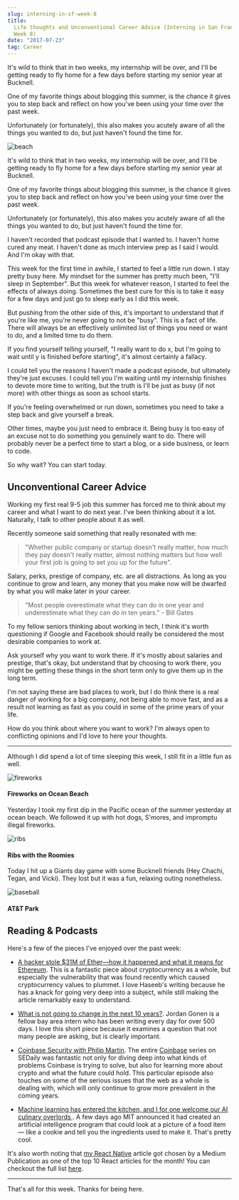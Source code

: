 ```yaml
---
slug: interning-in-sf-week-8
title:
  Life thoughts and Unconventional Career Advice (Interning in San Francisco
  Week 8)
date: "2017-07-23"
tag: Career
---
```


It's wild to think that in two weeks, my internship will be over, and I'll be getting ready to fly home for a few days before starting my senior year at Bucknell.

One of my favorite things about blogging this summer, is the chance it gives you to step back and reflect on how you've been using your time over the past week.

Unfortunately (or fortunately), this also makes you acutely aware of all the things you wanted to do, but just haven't found the time for.

<!-- more -->

![beach](beach.jpg)

It's wild to think that in two weeks, my internship will be over, and I'll be getting ready to fly home for a few days before starting my senior year at Bucknell.

One of my favorite things about blogging this summer, is the chance it gives you to step back and reflect on how you've been using your time over the past week.

Unfortunately (or fortunately), this also makes you acutely aware of all the things you wanted to do, but just haven't found the time for.

I haven't recorded that podcast episode that I wanted to. I haven't home cured any meat. I haven't done as much interview prep as I said I would. And I'm okay with that.

This week for the first time in awhile, I started to feel a little run down. I stay pretty busy here. My mindset for the summer has pretty much been, "I'll sleep in September". But this week for whatever reason, I started to feel the effects of always doing. Sometimes the best cure for this is to take it easy for a few days and just go to sleep early as I did this week.

But pushing from the other side of this, it's important to understand that if you're like me, you're never going to not be "busy". This is a fact of life. There will always be an effectively unlimited list of things you need or want to do, and a limited time to do them.

If you find yourself telling yourself, "I really want to do x, but I'm going to wait until y is finished before starting", it's almost certainly a fallacy.

I could tell you the reasons I haven't made a podcast episode, but ultimately they're just excuses. I could tell you I'm waiting until my internship finishes to devote more time to writing, but the truth is I'll be just as busy (if not more) with other things as soon as school starts.

If you're feeling overwhelmed or run down, sometimes you need to take a step back and give yourself a break.

Other times, maybe you just need to embrace it. Being busy is too easy of an excuse not to do something you genuinely want to do. There will probably never be a perfect time to start a blog, or a side business, or learn to code.

So why wait? You can start today.

## Unconventional Career Advice

Working my first real 9-5 job this summer has forced me to think about my career and what I want to do next year. I've been thinking about it a lot. Naturally, I talk to other people about it as well.

Recently someone said something that really resonated with me:

> "Whether public company or startup doesn't really matter, how much they pay doesn't really matter, almost nothing matters but how well your first job is going to set you up for the future".

Salary, perks, prestige of company, etc. are all distractions. As long as you continue to grow and learn, any money that you make now will be dwarfed by what you will make later in your career.

> "Most people overestimate what they can do in one year and underestimate what they can do in ten years." - Bill Gates

To my fellow seniors thinking about working in tech, I think it's worth questioning if Google and Facebook should really be considered the most desirable companies to work at.

Ask yourself why you want to work there. If it's mostly about salaries and prestige, that's okay, but understand that by choosing to work there, you might be getting these things in the short term only to give them up in the long term.

I'm not saying these are bad places to work, but I do think there is a real danger of working for a big company, not being able to move fast, and as a result not learning as fast as you could in some of the prime years of your life.

How do you think about where you want to work? I'm always open to conflicting opinions and I'd love to here your thoughts.

---

Although I did spend a lot of time sleeping this week, I still fit in a little fun as well.

![fireworks](fireworks1.png)

#### Fireworks on Ocean Beach

Yesterday I took my first dip in the Pacific ocean of the summer yesterday at ocean beach. We followed it up with hot dogs, S'mores, and impromptu illegal fireworks.

![ribs](ribs.jpg)

#### Ribs with the Roomies

Today I hit up a Giants day game with some Bucknell friends (Hey Chachi, Tegan, and Vicki). They lost but it was a fun, relaxing outing nonetheless.

![baseball](baseball.jpg)

#### AT&T Park

## Reading & Podcasts

Here's a few of the pieces I've enjoyed over the past week:

- [A hacker stole \$31M of Ether—how it happened and what it means for Ethereum](http://haseebq.com/a-hacker-stole-31m-of-ether/). This is a fantastic piece about cryptocurrency as a whole, but especially the vulnerability that was found recently which caused cryptocurrency values to plummet. I love Haseeb's writing because he has a knack for going very deep into a subject, while still making the article remarkably easy to understand.

- [What is not going to change in the next 10 years?](http://gonen.blog/what-is-not-going-to-change-in-the-next-10-years). Jordan Gonen is a fellow bay area intern who has been writing every day for over 500 days. I love this short piece because it examines a question that not many people are asking, but is clearly important.

- [Coinbase Security with Philip Martin](https://softwareengineeringdaily.com/2017/07/14/coinbase-security-with-philip-martin/). The entire [Coinbase](https://www.coinbase.com/?r=56af74e3d4a3e711aa00013f) series on SEDaily was fantastic not only for diving deep into what kinds of problems Coinbase is trying to solve, but also for learning more about crypto and what the future could hold. This particular episode also touches on some of the serious issues that the web as a whole is dealing with, which will only continue to grow more prevalent in the coming years.

- [Machine learning has entered the kitchen, and I for one welcome our AI culinary overlords
  ](https://thenextweb.com/artificial-intelligence/2017/07/20/machine-learning-has-entered-the-kitchen-and-i-for-one-welcome-our-ai-culinary-overlords/#.tnw_sWY0OZuH). A few days ago MIT announced it had created an artificial intelligence program that could look at a picture of a food item — like a cookie and tell you the ingredients used to make it. That's pretty cool.

It's also worth noting that [my React Native](https://medium.freecodecamp.org/after-building-my-first-react-native-app-im-now-convinced-it-s-the-future-d3c5e74f8fa8) article got chosen by a Medium Publication as one of the top 10 React articles for the month! You can checkout the full list [here](https://medium.mybridge.co/react-js-top-10-articles-for-the-past-month-v-july-2017-f7f0696dfa76).

---

That's all for this week. Thanks for being here.

